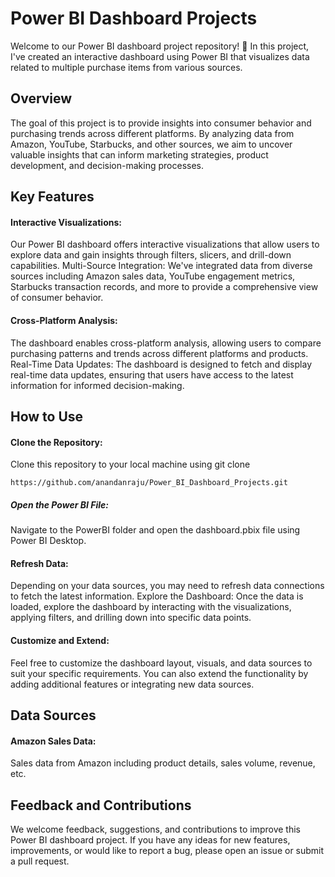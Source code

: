 # Power BI Dashboard Projects

Welcome to our Power BI dashboard project repository! 🚀 In this project, I've created an interactive dashboard using Power BI that visualizes data related to multiple purchase items from various sources.
## Overview
The goal of this project is to provide insights into consumer behavior and purchasing trends across different platforms. By analyzing data from Amazon, YouTube, Starbucks, and other sources, we aim to uncover valuable insights that can inform marketing strategies, product development, and decision-making processes.

## Key Features
#### Interactive Visualizations: 
Our Power BI dashboard offers interactive visualizations that allow users to explore data and gain insights through filters, slicers, and drill-down capabilities.
Multi-Source Integration: We've integrated data from diverse sources including Amazon sales data, YouTube engagement metrics, Starbucks transaction records, and more to provide a comprehensive view of consumer behavior.
#### Cross-Platform Analysis: 
The dashboard enables cross-platform analysis, allowing users to compare purchasing patterns and trends across different platforms and products.
Real-Time Data Updates: The dashboard is designed to fetch and display real-time data updates, ensuring that users have access to the latest information for informed decision-making.
## How to Use
#### Clone the Repository: 
Clone this repository to your local machine using git clone 
```
https://github.com/anandanraju/Power_BI_Dashboard_Projects.git
```
##### Open the Power BI File: 
Navigate to the PowerBI folder and open the dashboard.pbix file using Power BI Desktop.

#### Refresh Data: 
Depending on your data sources, you may need to refresh data connections to fetch the latest information.
Explore the Dashboard: Once the data is loaded, explore the dashboard by interacting with the visualizations, applying filters, and drilling down into specific data points.
#### Customize and Extend: 
Feel free to customize the dashboard layout, visuals, and data sources to suit your specific requirements. You can also extend the functionality by adding additional features or integrating new data sources.
## Data Sources
#### Amazon Sales Data: 
Sales data from Amazon including product details, sales volume, revenue, etc.

## Feedback and Contributions
We welcome feedback, suggestions, and contributions to improve this Power BI dashboard project. If you have any ideas for new features, improvements, or would like to report a bug, please open an issue or submit a pull request.
